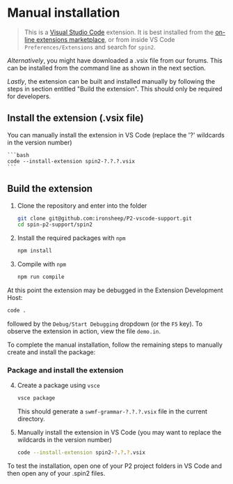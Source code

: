 # Manual installation

>This is a [Visual Studio Code](https://code.visualstudio.com/download) extension. It is best installed from the [on-line extensions marketplace](https://marketplace.visualstudio.com/items?itemName=ironsheep.spin2), or from inside VS Code `Preferences/Extensions` and search for `spin2`.

_Alternatively_, you might have downloaded a .vsix file from our forums. This can be installed from the command line as shown in the next section. 

_Lastly_, the extension can be built and installed manually by following the steps in section entitled "Build the extension". This should only be required for developers.

## Install the extension (.vsix file)

You can manually install the extension in VS Code (replace the '?' wildcards in the version number)

    ```bash
    code --install-extension spin2-?.?.?.vsix
    ```

## Build the extension

1. Clone the repository and enter into the folder

    ```bash
    git clone git@github.com:ironsheep/P2-vscode-support.git
    cd spin-p2-support/spin2
    ```

2. Install the required packages with `npm`

    ```bash
    npm install
    ```

3. Compile with `npm`

    ```bash
    npm run compile
    ```

At this point the extension may be debugged in the Extension Development Host:

```bash
code .
```

followed by the `Debug/Start Debugging` dropdown (or the `F5` key). To observe the extension in action, view the file `demo.in`.

To complete the manual installation, follow the remaining steps to manually create and install the package:

### Package and install the extension

4. Create a package using `vsce`

    ```bash
    vsce package
    ```

    This should generate a `swmf-grammar-?.?.?.vsix` file in the current directory.
5. Manually install the extension in VS Code (you may want to replace the wildcards in the version number)

    ```bash
    code --install-extension spin2-?.?.?.vsix
    ```

To test the installation, open one of your P2 project folders in VS Code and then open any of your .spin2 files.

